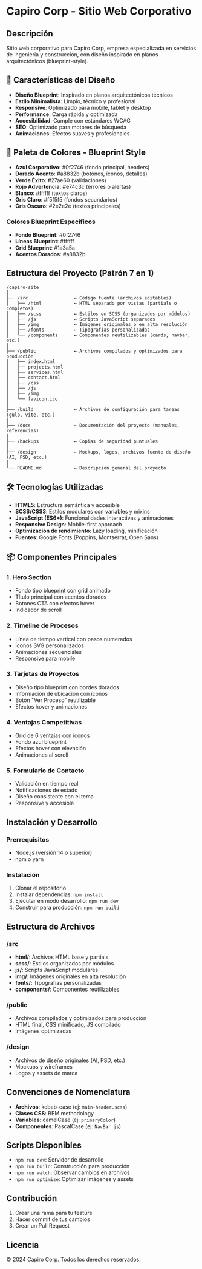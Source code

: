 # Capiro Corp - Sitio Web Corporativo

## Descripción
Sitio web corporativo para Capiro Corp, empresa especializada en servicios de ingeniería y construcción, con diseño inspirado en planos arquitectónicos (blueprint-style).

## 🎨 Características del Diseño

- **Diseño Blueprint**: Inspirado en planos arquitectónicos técnicos
- **Estilo Minimalista**: Limpio, técnico y profesional
- **Responsive**: Optimizado para mobile, tablet y desktop
- **Performance**: Carga rápida y optimizada
- **Accesibilidad**: Cumple con estándares WCAG
- **SEO**: Optimizado para motores de búsqueda
- **Animaciones**: Efectos suaves y profesionales

## 🎨 Paleta de Colores - Blueprint Style

- **Azul Corporativo**: #0f2746 (fondo principal, headers)
- **Dorado Acento**: #a8832b (botones, íconos, detalles)
- **Verde Éxito**: #27ae60 (validaciones)
- **Rojo Advertencia**: #e74c3c (errores o alertas)
- **Blanco**: #ffffff (textos claros)
- **Gris Claro**: #f5f5f5 (fondos secundarios)
- **Gris Oscuro**: #2e2e2e (textos principales)

### Colores Blueprint Específicos
- **Fondo Blueprint**: #0f2746
- **Líneas Blueprint**: #ffffff
- **Grid Blueprint**: #1a3a5a
- **Acentos Dorados**: #a8832b

## Estructura del Proyecto (Patrón 7 en 1)

```
/capiro-site
│
├── /src                 ← Código fuente (archivos editables)
│   ├── /html            ← HTML separado por vistas (partials o completos)
│   ├── /scss            ← Estilos en SCSS (organizados por módulos)
│   ├── /js              ← Scripts JavaScript separados
│   ├── /img             ← Imágenes originales o en alta resolución
│   ├── /fonts           ← Tipografías personalizadas
│   └── /components      ← Componentes reutilizables (cards, navbar, etc.)
│
├── /public              ← Archivos compilados y optimizados para producción
│   ├── index.html
│   ├── projects.html
│   ├── services.html
│   ├── contact.html
│   ├── /css
│   ├── /js
│   ├── /img
│   └── favicon.ico
│
├── /build               ← Archivos de configuración para tareas (gulp, vite, etc.)
│
├── /docs                ← Documentación del proyecto (manuales, referencias)
│
├── /backups             ← Copias de seguridad puntuales
│
├── /design              ← Mockups, logos, archivos fuente de diseño (AI, PSD, etc.)
│
└── README.md            ← Descripción general del proyecto
```

## 🛠️ Tecnologías Utilizadas
- **HTML5**: Estructura semántica y accesible
- **SCSS/CSS3**: Estilos modulares con variables y mixins
- **JavaScript (ES6+)**: Funcionalidades interactivas y animaciones
- **Responsive Design**: Mobile-first approach
- **Optimización de rendimiento**: Lazy loading, minificación
- **Fuentes**: Google Fonts (Poppins, Montserrat, Open Sans)

## 📦 Componentes Principales

### 1. Hero Section
- Fondo tipo blueprint con grid animado
- Título principal con acentos dorados
- Botones CTA con efectos hover
- Indicador de scroll

### 2. Timeline de Procesos
- Línea de tiempo vertical con pasos numerados
- Íconos SVG personalizados
- Animaciones secuenciales
- Responsive para mobile

### 3. Tarjetas de Proyectos
- Diseño tipo blueprint con bordes dorados
- Información de ubicación con íconos
- Botón "Ver Proceso" reutilizable
- Efectos hover y animaciones

### 4. Ventajas Competitivas
- Grid de 6 ventajas con íconos
- Fondo azul blueprint
- Efectos hover con elevación
- Animaciones al scroll

### 5. Formulario de Contacto
- Validación en tiempo real
- Notificaciones de estado
- Diseño consistente con el tema
- Responsive y accesible

## Instalación y Desarrollo

### Prerrequisitos
- Node.js (versión 14 o superior)
- npm o yarn

### Instalación
1. Clonar el repositorio
2. Instalar dependencias: `npm install`
3. Ejecutar en modo desarrollo: `npm run dev`
4. Construir para producción: `npm run build`

## Estructura de Archivos

### /src
- **html/**: Archivos HTML base y partials
- **scss/**: Estilos organizados por módulos
- **js/**: Scripts JavaScript modulares
- **img/**: Imágenes originales en alta resolución
- **fonts/**: Tipografías personalizadas
- **components/**: Componentes reutilizables

### /public
- Archivos compilados y optimizados para producción
- HTML final, CSS minificado, JS compilado
- Imágenes optimizadas

### /design
- Archivos de diseño originales (AI, PSD, etc.)
- Mockups y wireframes
- Logos y assets de marca

## Convenciones de Nomenclatura
- **Archivos**: kebab-case (ej: `main-header.scss`)
- **Clases CSS**: BEM methodology
- **Variables**: camelCase (ej: `primaryColor`)
- **Componentes**: PascalCase (ej: `NavBar.js`)

## Scripts Disponibles
- `npm run dev`: Servidor de desarrollo
- `npm run build`: Construcción para producción
- `npm run watch`: Observar cambios en archivos
- `npm run optimize`: Optimizar imágenes y assets

## Contribución
1. Crear una rama para tu feature
2. Hacer commit de tus cambios
3. Crear un Pull Request

## Licencia
© 2024 Capiro Corp. Todos los derechos reservados. 